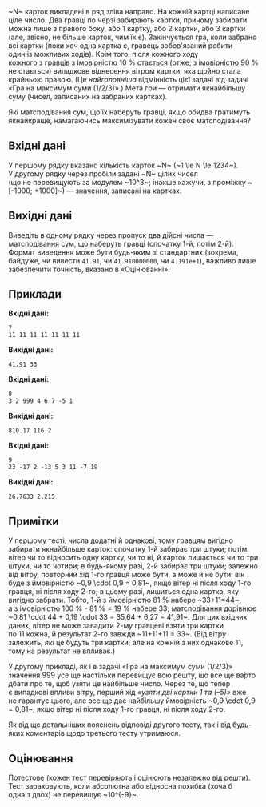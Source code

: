 ﻿~N~ карток викладені&nbsp;в&nbsp;ряд зліва&nbsp;направо. На&nbsp;кожній картці написане ціле число. Два гравці по&nbsp;черзі забирають картки, причому забирати можна лише з&nbsp;правого боку, або&nbsp;1 картку, або&nbsp;2 картки, або&nbsp;3 картки (але, звісно, не&nbsp;більше карток, чим їх є). Закінчується гра, коли забрано всі картки (поки хоч одна картка є, гравець зобов'язаний робити один&nbsp;із&nbsp;можливих ходів).
Крім того, після кожного ходу кожного&nbsp;з&nbsp;гравців з&nbsp;імовірністю 10&nbsp;% стається (отже,&nbsp;з&nbsp;імовірністю 90&nbsp;% не&nbsp;стається) випадкове віднесення вітром картки, яка щойно стала крайньою правою.
(Це *найголовніша* відмінність цієї задачі від&nbsp;задачі «Гра на&nbsp;максимум суми (1/2/3)».)
Мета гри&nbsp;— отримати якнайбільшу суму (чисел, записаних на&nbsp;забраних картках).

Які матсподівання сум, що&nbsp;їх наберуть гравці, якщо обидва гратимуть якнайкраще, намагаючись максимізувати кожен своє матсподівання?

## Вхідні дані
У&nbsp;першому рядку вказано кількість карток ~N~ (~1 \le N \le 1234~). У&nbsp;другому рядку через пробіли задані ~N~ цілих чисел (що&nbsp;не&nbsp;перевищують за&nbsp;модулем ~10^3~; інакше кажучи, з&nbsp;проміжку ~[-1000; +1000]~)&nbsp;— значення, записані на&nbsp;картках.

## Вихідні дані
Виведіть&nbsp;в&nbsp;одному рядку через пропуск два дійсні числа&nbsp;— матсподівання сум, що&nbsp;наберуть гравці (спочатку 1-й, потім 2-й).
Формат виведення може бути будь-яким зі стандартних (зокрема, байдуже, чи&nbsp;вивести `41.91`, чи&nbsp;`41.910000000`, чи&nbsp;`4.191e+1`), важливо лише забезпечити точність, вказано&nbsp;в&nbsp;«Оцінюванні».

## Приклади

**Вхідні дані:**
```
7
11 11 11 11 11 11 11
```

**Вихідні дані:**
```
41.91 33
```

**Вхідні дані:**
```
8
3 2 999 4 6 7 -5 1
```

**Вихідні дані:**
```
810.17 116.2
```

**Вхідні дані:**
```
9
23 -17 2 -13 5 3 11 -7 19
```

**Вихідні дані:**
```
26.7633 2.215
```

## Примітки
У&nbsp;першому тесті, числа додатні&nbsp;й&nbsp;однакові, тому гравцям вигідно забирати якнайбільше карток:
спочатку 1-й&nbsp;забирає три штуки;
потім вітер чи&nbsp;то&nbsp;відносить одну картку, чи&nbsp;то&nbsp;ні, й&nbsp;карток лишається чи&nbsp;то&nbsp;три штуки, чи&nbsp;то&nbsp;чотири;
в&nbsp;будь-якому разі, 2-й&nbsp;забирає три штуки;
залежно від&nbsp;вітру, повторний хід 1-го гравця може бути, а&nbsp;може&nbsp;й&nbsp;не&nbsp;бути: він буде&nbsp;з&nbsp;ймовірністю ~0,9 \cdot 0,9 = 0,81~,
якщо вітер ні&nbsp;після ходу 1-го гравця, ні&nbsp;після ходу 2-го; в&nbsp;цьому разі, лишиться одна картка, яку вигідно забрати. Тобто, 1-й&nbsp;з&nbsp;ймовірністю 81&nbsp;% набере ~33+11=44~, а&nbsp;з&nbsp;імовірністю 100&nbsp;% - 81&nbsp;% = 19&nbsp;% набере 33; матсподівання дорівнює ~0,81 \cdot 44 + 0,19 \cdot 33 = 35,64 + 6,27 = 41,91~.
Для цих вхідних даних, вітер не&nbsp;може завадити 2-му гравцеві взяти три картки по&nbsp;11&nbsp;кожна, й&nbsp;результат 2-го завжди ~11+11+11 = 33~.
(Від вітру залежить, *які* це&nbsp;будуть три картки; але&nbsp;на&nbsp;кожній з&nbsp;них однакове 11, тому на&nbsp;результат не&nbsp;впливає.)

У&nbsp;другому прикладі, як&nbsp;і&nbsp;в&nbsp;задачі «Гра на&nbsp;максимум суми (1/2/3)» значення 999 усе&nbsp;ще&nbsp;настільки перевищує всю решту, що&nbsp;все&nbsp;ще&nbsp;ва́рто дбати&nbsp;про&nbsp;те, щоб&nbsp;узяти&nbsp;це&nbsp;найбільше число.
Через те, що&nbsp;тепер є&nbsp;випадкові впливи вітру, перший хід *«узяти&nbsp;дві картки 1&nbsp;та&nbsp;(–5)»* вже не&nbsp;гарантує цього, але&nbsp;все&nbsp;ще&nbsp;дає найбільшу ймовірність ~0,9 \cdot 0,9 = 0,81~,
якщо вітер ні&nbsp;після ходу 1-го гравця, ні&nbsp;після ходу 2-го.

Як&nbsp;від&nbsp;ще&nbsp;детальніших пояснень відповіді другого тесту, так&nbsp;і&nbsp;від&nbsp;будь-яких коментарів щодо третього тесту утримаюся.

## Оцінювання
Потестове (кожен тест перевіряють&nbsp;і&nbsp;оцінюють незалежно від&nbsp;решти).
Тест зараховують, коли абсолютна або&nbsp;відносна похибка (хоча&nbsp;б одна&nbsp;з&nbsp;двох) не&nbsp;перевищує ~10^{-9}~.